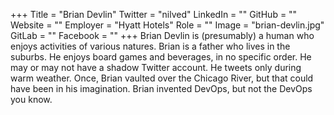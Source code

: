 +++
Title = "Brian Devlin"
Twitter = "nilved"
LinkedIn = ""
GitHub = ""
Website = ""
Employer = "Hyatt Hotels"
Role = ""
Image = "brian-devlin.jpg"
GitLab = ""
Facebook = ""
+++
Brian Devlin is (presumably) a human who enjoys activities of various natures. Brian is a father who lives in the suburbs. He enjoys board games and beverages, in no specific order. He may or may not have a shadow Twitter account. He tweets only during warm weather. Once, Brian vaulted over the Chicago River, but that could have been in his imagination. Brian invented DevOps, but not the DevOps you know.